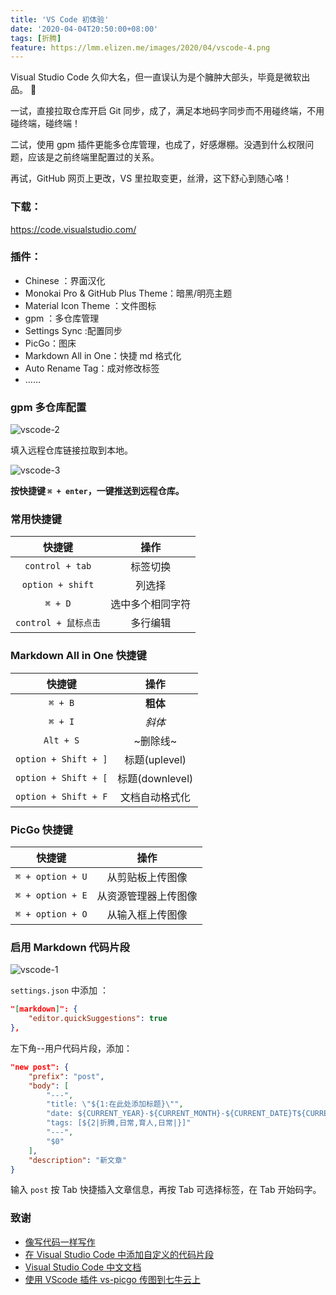 ```yaml
---
title: 'VS Code 初体验'
date: '2020-04-04T20:50:00+08:00'
tags: [折腾]
feature: https://lmm.elizen.me/images/2020/04/vscode-4.png
---
```


Visual Studio Code 久仰大名，但一直误认为是个臃肿大部头，毕竟是微软出品。 🙇

一试，直接拉取仓库开启 Git 同步，成了，满足本地码字同步而不用碰终端，不用碰终端，碰终端！

二试，使用 gpm 插件更能多仓库管理，也成了，好感爆棚。没遇到什么权限问题，应该是之前终端里配置过的关系。

再试，GitHub 网页上更改，VS 里拉取变更，丝滑，这下舒心到随心咯！

<!--more-->

### 下载： 

<https://code.visualstudio.com/>

### 插件：

- Chinese ：界面汉化
- Monokai Pro & GitHub Plus Theme：暗黑/明亮主题
- Material Icon Theme ：文件图标
- gpm ：多仓库管理
- Settings Sync :配置同步
- PicGo：图床
- Markdown All in One：快捷 md 格式化
- Auto Rename Tag：成对修改标签
- ……

### gpm 多仓库配置

![vscode-2](https://lmm.elizen.me/images/2020/04/vscode-2.png)

填入远程仓库链接拉取到本地。

![vscode-3](https://lmm.elizen.me/images/2020/04/vscode-3.png)

**按快捷键 `⌘ + enter`，一键推送到远程仓库。**

### 常用快捷键

|        快捷键        |       操作       |
| :------------------: | :--------------: |
|   `control + tab`    |     标签切换     |
|   `option + shift`   |      列选择      |
|       `⌘ + D`        | 选中多个相同字符 |
| `control + 鼠标点击` |     多行编辑     |

### Markdown All in One 快捷键

|        快捷键        |      操作       |
| :------------------: | :-------------: |
|       `⌘ + B`        |    **粗体**     |
|       `⌘ + I`        |     *斜体*      |
|      `Alt + S`       |    ~删除线~     |
| `option + Shift + ]` |  标题(uplevel)  |
| `option + Shift + [` | 标题(downlevel) |
| `option + Shift + F` | 文档自动格式化  |

### PicGo 快捷键

|      快捷键      |         操作         |
| :--------------: | :------------------: |
| `⌘ + option + U` |   从剪贴板上传图像   |
| `⌘ + option + E` | 从资源管理器上传图像 |
| `⌘ + option + O` |   从输入框上传图像   |

### 启用 Markdown 代码片段

![vscode-1](https://lmm.elizen.me/images/2020/04/vscode-1.png)

`settings.json` 中添加 ：
```json
"[markdown]": {
    "editor.quickSuggestions": true
},
```

左下角--用户代码片段，添加：
```json
"new post": {
    "prefix": "post",
    "body": [
        "---",
        "title: \"${1:在此处添加标题}\"",
        "date: ${CURRENT_YEAR}-${CURRENT_MONTH}-${CURRENT_DATE}T${CURRENT_HOUR}:${CURRENT_MINUTE}:${CURRENT_SECOND} +0800",
        "tags: [${2|折腾,日常,育人,日常|}]" 
        "---",
        "$0"
    ],
    "description": "新文章"
}
```

输入 `post` 按 Tab 快捷插入文章信息，再按 Tab 可选择标签，在 Tab 开始码字。

### 致谢

- [像写代码一样写作](https://www.codingyang.com/2020/03/codeEditer.html)
- [在 Visual Studio Code 中添加自定义的代码片段](https://blog.walterlv.com/post/add-custom-code-snippet-for-vscode.html)
- [Visual Studio Code 中文文档](https://jeasonstudio.gitbooks.io/vscode-cn-doc/content/md/%E7%BC%96%E8%BE%91%E5%99%A8/%E5%9F%BA%E7%A1%80.html)
- [使用 VScode 插件 vs-picgo 传图到七牛云上](https://tophat.top/posts/51a82223.html)